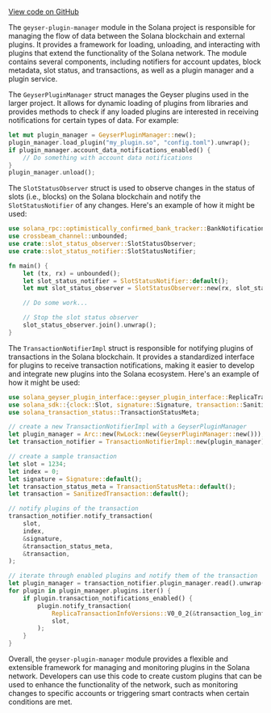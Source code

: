 [View code on GitHub](https://github.com/solana-labs/solana/tree/master/na/geyser-plugin-manager)

The `geyser-plugin-manager` module in the Solana project is responsible for managing the flow of data between the Solana blockchain and external plugins. It provides a framework for loading, unloading, and interacting with plugins that extend the functionality of the Solana network. The module contains several components, including notifiers for account updates, block metadata, slot status, and transactions, as well as a plugin manager and a plugin service.

The `GeyserPluginManager` struct manages the Geyser plugins used in the larger project. It allows for dynamic loading of plugins from libraries and provides methods to check if any loaded plugins are interested in receiving notifications for certain types of data. For example:

```rust
let mut plugin_manager = GeyserPluginManager::new();
plugin_manager.load_plugin("my_plugin.so", "config.toml").unwrap();
if plugin_manager.account_data_notifications_enabled() {
    // Do something with account data notifications
}
plugin_manager.unload();
```

The `SlotStatusObserver` struct is used to observe changes in the status of slots (i.e., blocks) on the Solana blockchain and notify the `SlotStatusNotifier` of any changes. Here's an example of how it might be used:

```rust
use solana_rpc::optimistically_confirmed_bank_tracker::BankNotification;
use crossbeam_channel::unbounded;
use crate::slot_status_observer::SlotStatusObserver;
use crate::slot_status_notifier::SlotStatusNotifier;

fn main() {
    let (tx, rx) = unbounded();
    let slot_status_notifier = SlotStatusNotifier::default();
    let mut slot_status_observer = SlotStatusObserver::new(rx, slot_status_notifier);

    // Do some work...

    // Stop the slot status observer
    slot_status_observer.join().unwrap();
}
```

The `TransactionNotifierImpl` struct is responsible for notifying plugins of transactions in the Solana blockchain. It provides a standardized interface for plugins to receive transaction notifications, making it easier to develop and integrate new plugins into the Solana ecosystem. Here's an example of how it might be used:

```rust
use solana_geyser_plugin_interface::geyser_plugin_interface::ReplicaTransactionInfoVersions;
use solana_sdk::{clock::Slot, signature::Signature, transaction::SanitizedTransaction};
use solana_transaction_status::TransactionStatusMeta;

// create a new TransactionNotifierImpl with a GeyserPluginManager
let plugin_manager = Arc::new(RwLock::new(GeyserPluginManager::new()));
let transaction_notifier = TransactionNotifierImpl::new(plugin_manager);

// create a sample transaction
let slot = 1234;
let index = 0;
let signature = Signature::default();
let transaction_status_meta = TransactionStatusMeta::default();
let transaction = SanitizedTransaction::default();

// notify plugins of the transaction
transaction_notifier.notify_transaction(
    slot,
    index,
    &signature,
    &transaction_status_meta,
    &transaction,
);

// iterate through enabled plugins and notify them of the transaction
let plugin_manager = transaction_notifier.plugin_manager.read().unwrap();
for plugin in plugin_manager.plugins.iter() {
    if plugin.transaction_notifications_enabled() {
        plugin.notify_transaction(
            ReplicaTransactionInfoVersions::V0_0_2(&transaction_log_info),
            slot,
        );
    }
}
```

Overall, the `geyser-plugin-manager` module provides a flexible and extensible framework for managing and monitoring plugins in the Solana network. Developers can use this code to create custom plugins that can be used to enhance the functionality of the network, such as monitoring changes to specific accounts or triggering smart contracts when certain conditions are met.
